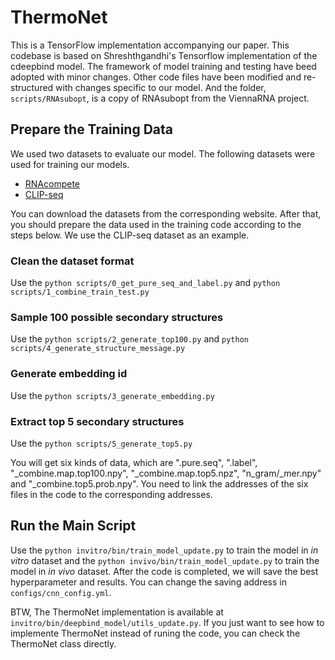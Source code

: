 # ThermoNet
This is a TensorFlow implementation accompanying our paper. This codebase is based on Shreshthgandhi's Tensorflow implementation of the cdeepbind model. The framework of model training and testing have beed adopted with minor changes. Other code files have been modified and re-structured with changes specific to our model. And the folder, `scripts/RNAsubopt`, is a copy of RNAsubopt from the ViennaRNA  project.

## Prepare the Training Data
We used two datasets to evaluate our model.
The following datasets were used for training our models.
* [RNAcompete](http://tools.genes.toronto.edu/deepbind/nbtcode/)
* [CLIP-seq](https://github.com/mstrazar/iONMF)

You can download the datasets from the corresponding website. 
After that, you should prepare the data used in the training code according to the steps below. We use the CLIP-seq dataset as an example.

### Clean the dataset format
Use the `python scripts/0_get_pure_seq_and_label.py` and `python scripts/1_combine_train_test.py`

### Sample 100 possible secondary structures
Use the `python scripts/2_generate_top100.py` and `python scripts/4_generate_structure_message.py`

### Generate embedding id
Use the `python scripts/3_generate_embedding.py`

### Extract top 5 secondary structures 
Use the `python scripts/5_generate_top5.py`

You will get six kinds of data, which are ".pure.seq", ".label", "\_combine.map.top100.npy", "\_combine.map.top5.npz", "n_gram/\_mer.npy" and "\_combine.top5.prob.npy". You need to link the addresses of the six files in the code to the corresponding addresses.

## Run the Main Script
Use the `python invitro/bin/train_model_update.py` to train the model in *in vitro* dataset and the `python invivo/bin/train_model_update.py` to train the model in *in vivo* dataset. After the code is completed, we will save the best hyperparameter and results. You can change the saving address in `configs/cnn_config.yml`. 

BTW, The ThermoNet implementation is available at `invitro/bin/deepbind_model/utils_update.py`. If you just want to see how to implemente ThermoNet instead of runing the code, you can check the ThermoNet class directly.

